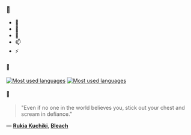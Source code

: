 ### 👋

- 🔭
- 🌱
- 💬
- 📫
- ⚡

#### 🧏

[![Most used languages](https://github-readme-stats-aynah.vercel.app/api/top-langs/?username=aynh&theme=solarized-dark&langs_count=6&layout=compact&hide_title=true)](https://github.com/anuraghazra/github-readme-stats#gh-dark-mode-only)
[![Most used languages](https://github-readme-stats-aynah.vercel.app/api/top-langs/?username=aynh&theme=solarized-light&langs_count=6&layout=compact&hide_title=true)](https://github.com/anuraghazra/github-readme-stats#gh-light-mode-only)

#### 💬

> "Even if no one in the world believes you, stick out your chest and scream in defiance."

&mdash; [**Rukia Kuchiki**](https://myanimelist.net/character.php?q=Rukia%20Kuchiki&cat=character), [**Bleach**](https://myanimelist.net/search/all?q=Bleach&cat=all)
